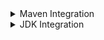 <details>
<summary>Maven Integration</summary>
<br>
  
  - 1st way, download n configure Maven 
  ![](i/20220728220137.png)  

  - create a test pipeline
  ![](i/20220728220351.png)  

  ![](i/20220728220628.png)  

  ![](i/20220728220807.png)  

  -2nd way, if Maven is already installed on Slave 
  ![](i/20220728220940.png)  

  ![](i/20220728221106.png)  

  - 3rd way, specify the birnary to download n install
  ![](i/20220728221321.png)  
  ![](i/20220728221438.png)  
  ![](i/20220728221555.png)  

  - Alternatively , if need to set JDK version to reference
  ![](i/20220728221715.png)  
  ![](i/20220728221745.png)  

</details>

<details>
<summary>JDK Integration</summary>
<br>

 - Test JDK version

   ![](i/20220728222539.png)  
   ![](i/20220728223107.png)  
- Manage Jenkins > System Information

   ![](i/20220728222833.png)  
 - similarly check this for slave
   ![](i/20220728222934.png)  
   ![](i/20220728223003.png)  
- to install JDK

   ![](i/20220728223308.png)  
   ![](i/20220728223440.png)  
   ![](i/20220728223508.png)  
   ![](i/20220728223632.png)  
   ![](i/20220728223726.png)  
![](i/20220728223759.png)  
 - setting tool at stage level

  ![](i/20220728224109.png)  
  - on agent
  ![](i/20220728224309.png)  
  ![](i/20220728224423.png)  
  ![](i/20220728224506.png)  
  - 2nd way , to install JDK
  
   ![](i/20220729085727.png) 
   
   - test the version
 ![](i/20220729085854.png)  
 ![](i/20220729090009.png)  
 - 3rd way to install JDK
 ![](i/20220729090146.png)  
 ![](i/20220729090254.png)  
 - Test the version
 ![](i/20220729090433.png)  
 ![](i/20220729090519.png)  
 ![](i/20220729090536.png)  
 - 4th way, using shell commands
 ![](i/20220729090853.png)  
 ![](i/20220729091051.png)  
 - test the version
 ![](i/20220729091510.png)  
 ![](i/20220729091526.png)  
 ![](i/20220729091607.png)  
</details>